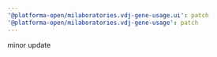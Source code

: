 ```yaml
---
'@platforma-open/milaboratories.vdj-gene-usage.ui': patch
'@platforma-open/milaboratories.vdj-gene-usage': patch
---
```


minor update
